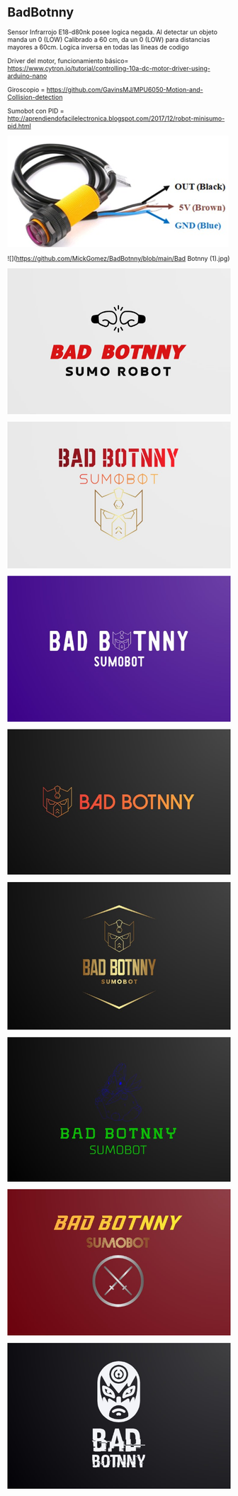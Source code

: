 # BadBotnny
Sensor Infrarrojo E18-d80nk posee logica negada. Al detectar un objeto manda un 0 (LOW)
Calibrado a 60 cm, da un 0 (LOW) para distancias mayores a 60cm.
Logica inversa en todas las lineas de codigo

Driver del motor, funcionamiento básico= https://www.cytron.io/tutorial/controlling-10a-dc-motor-driver-using-arduino-nano

Giroscopio = https://github.com/GavinsMJ/MPU6050-Motion-and-Collision-detection

Sumobot con PID = http://aprendiendofacilelectronica.blogspot.com/2017/12/robot-minisumo-pid.html

![](https://github.com/MickGomez/BadBotnny/blob/main/infra.jpg)

![](https://github.com/MickGomez/BadBotnny/blob/main/Bad Botnny (1).jpg)

![](https://github.com/MickGomez/BadBotnny/blob/main/logo1.jpg)

![](https://github.com/MickGomez/BadBotnny/blob/main/logo2.jpg)

![](https://github.com/MickGomez/BadBotnny/blob/main/logo3.jpg)

![](https://github.com/MickGomez/BadBotnny/blob/main/logo4.jpg)

![](https://github.com/MickGomez/BadBotnny/blob/main/logo5.jpg)

![](https://github.com/MickGomez/BadBotnny/blob/main/logo6.jpg)

![](https://github.com/MickGomez/BadBotnny/blob/main/logo7.jpg)

![](https://github.com/MickGomez/BadBotnny/blob/main/logo8.jpg)
